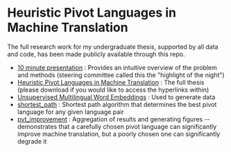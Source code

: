 # Heuristic Pivot Languages in Machine Translation

The full research work for my undergraduate thesis, supported by all data and code, has been made publicly available through this repo.

* [10 minute presentation](https://ubc.ca.panopto.com/Panopto/Pages/Viewer.aspx?id=50c7a42b-d12d-4322-9e78-afdc0189cc1e) : Provides an intuitive overview of the problem and methods (steering committee called this the "highlight of the night")
* [Heuristic Pivot Languages in Machine Translation](https://github.com/stoyhris/heuristic-pivot-languages/blob/main/Heuristic%20Pivot%20Languages%20in%20Machine%20Translation.pdf) : The full thesis (please download if you would like to access the hyperlinks within)
* [Unsupervised Multilingual Word Embeddings](https://github.com/ccsasuke/umwe) : Used to generate data
* [shortest_path](https://github.com/stoyhris/heuristic-pivot-languages/blob/main/Code%20and%20Data/shortest_path.ipynb) : Shortest path algorithm that determines the best pivot language for any given language pair
* [pvt_improvement](https://github.com/stoyhris/heuristic-pivot-languages/blob/main/Code%20and%20Data/pvt_improvement.ipynb) : Aggregation of results and generating figures -- demonstrates that a carefully chosen pivot language can significantly improve machine translation, but a poorly chosen one can significantly degrade it



